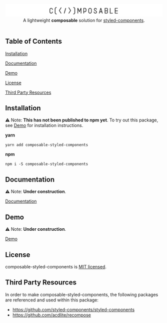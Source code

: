 <a target="_blank" rel="noopener noreferrer" href="https://composable-styled-components.vercel.app" >
<img src="https://raw.githubusercontent.com/mattcarlotta/composable-styled-components/master/public/composableLogo.png" alt="composableLogo.png" />
</a>

<div align="center">
A lightweight <strong>composable</strong> solution for <a href="https://github.com/styled-components/" rel="noopener noreferrer" target="_blank">styled-components</a>.
</div>

<br />

## Table of Contents

[Installation](#installation)

[Documentation](#documentation)

[Demo](#demo)

[License](#license)

[Third Party Resources](#third-party-resources)

## Installation

⚠️ Note: **This has not been published to npm yet**. To try out this package, see [Demo](#demo) for installation instructions.

**yarn**
```
yarn add composable-styled-components
```

**npm**
```
npm i -S composable-styled-components
```

## Documentation

⚠️ Note: **Under construction**.

[Documentation](https://composable-styled-components.vercel.app/docs)

## Demo

⚠️ Note: **Under construction**.

[Demo](https://composable-styled-components.vercel.app/demo)


## License

composable-styled-components is [MIT licensed](LICENSE).

## Third Party Resources

In order to make composable-styled-components, the following packages are referenced and used within this package:

- https://github.com/styled-components/styled-components
- https://github.com/acdlite/recompose
